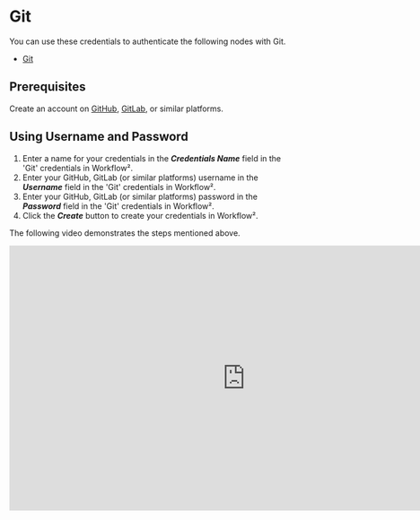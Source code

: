 # Git

You can use these credentials to authenticate the following nodes with Git.
- [Git](/workflow/integrations/core-nodes/workflow-nodes-base.git/)

## Prerequisites

Create an account on [GitHub](https://github.com), [GitLab](https://about.gitlab.com/), or similar platforms.

## Using Username and Password

1. Enter a name for your credentials in the ***Credentials Name*** field in the 'Git' credentials in Workflow².
2. Enter your GitHub, GitLab (or similar platforms) username in the ***Username*** field in the 'Git' credentials in Workflow².
3. Enter your GitHub, GitLab (or similar platforms) password in the ***Password*** field in the 'Git' credentials in Workflow².
4. Click the ***Create*** button to create your credentials in Workflow².

The following video demonstrates the steps mentioned above.

<div class="video-container">
<iframe width="840" height="472.5" src="https://www.youtube.com/embed/RHyW--ZLstE" frameborder="0" allow="accelerometer; autoplay; clipboard-write; encrypted-media; gyroscope; picture-in-picture" allowfullscreen></iframe>
</div>
